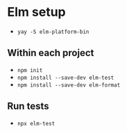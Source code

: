 # Elm setup

- `yay -S elm-platform-bin`

## Within each project

- `npm init`
- `npm install --save-dev elm-test`
- `npm install --save-dev elm-format`

## Run tests

- `npx elm-test`

